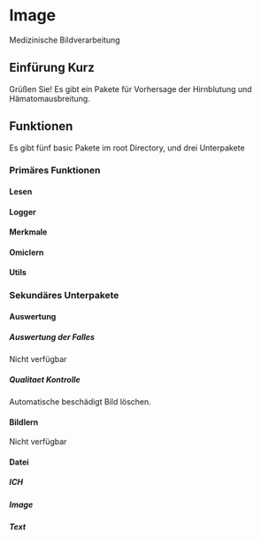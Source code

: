 # Image
Medizinische Bildverarbeitung
## Einfürung Kurz
Grüßen Sie! Es gibt ein Pakete für Vorhersage der Hirnblutung und Hämatomausbreitung.
## Funktionen
Es gibt fünf basic Pakete im root Directory, und drei Unterpakete
### Primäres Funktionen
#### Lesen

#### Logger

#### Merkmale

#### Omiclern

#### Utils

### Sekundäres Unterpakete
#### Auswertung
##### Auswertung der Falles
Nicht verfügbar
##### Qualitaet Kontrolle
Automatische beschädigt Bild löschen.
#### Bildlern
Nicht verfügbar
#### Datei
##### ICH

##### Image

##### Text
